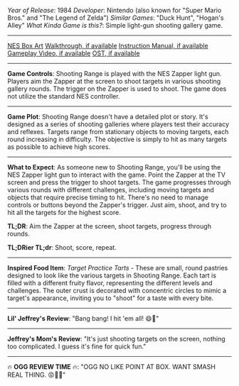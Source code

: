 *Year of Release*: 1984
*Developer*: Nintendo (also known for "Super Mario Bros." and "The Legend of Zelda")
*Similar Games*: "Duck Hunt", "Hogan's Alley"
*What Kinda Game is this?*: Simple light-gun shooting gallery game.

---
[NES Box Art](https://www.google.com/search?tbm=isch&q=NES+Box+Art+Shooting+Range) 
[Walkthrough, if available](https://www.google.com/search?q=Walkthrough+Steam+Shooting+Range)
[Instruction Manual, if available](https://www.google.com/search?q=NES+Instruction+Manual+Shooting+Range)
[Gameplay Video, if available](https://www.youtube.com/results?search_query=gameplay+NES+Shooting+Range) 
[OST, if available](https://www.youtube.com/results?search_query=gameplay+NES+Shooting+Range+OST)

- - -
**Game Controls**:
Shooting Range is played with the NES Zapper light gun. Players aim the Zapper at the screen to shoot targets in various shooting gallery rounds. The trigger on the Zapper is used to shoot. The game does not utilize the standard NES controller.

- - -
**Game Plot**: 
Shooting Range doesn't have a detailed plot or story. It's designed as a series of shooting galleries where players test their accuracy and reflexes. Targets range from stationary objects to moving targets, each round increasing in difficulty. The objective is simply to hit as many targets as possible to achieve high scores.

- - -
**What to Expect**: 
As someone new to Shooting Range, you'll be using the NES Zapper light gun to interact with the game. Point the Zapper at the TV screen and press the trigger to shoot targets. The game progresses through various rounds with different challenges, including moving targets and objects that require precise timing to hit. There's no need to manage controls or buttons beyond the Zapper's trigger. Just aim, shoot, and try to hit all the targets for the highest score.

**TL;DR**: Aim the Zapper at the screen, shoot targets, progress through rounds.

**TL;DRier TL;dr**: Shoot, score, repeat.

---
**Inspired Food Item**: 
*Target Practice Tarts* - These are small, round pastries designed to look like the various targets in Shooting Range. Each tart is filled with a different fruity flavor, representing the different levels and challenges. The outer crust is decorated with concentric circles to mimic a target's appearance, inviting you to "shoot" for a taste with every bite.

---
**Lil' Jeffrey's Review**: 
"Bang bang! I hit 'em all! 😄🎯"

---
**Jeffrey's Mom's Review**: 
"It's just shooting targets on the screen, nothing too complicated. I guess it's fine for quick fun."

---
🔥 **OGG REVIEW TIME** 🔥: 
"OGG NO LIKE POINT AT BOX. WANT SMASH REAL THING. 😡🔫🚫"